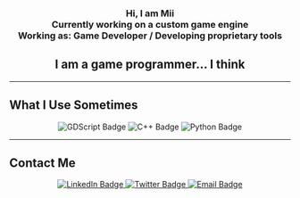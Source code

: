 <h3 align="center">
  Hi, I am Mii
  <br>
  Currently working on a custom game engine
  <br>
  Working as: Game Developer / Developing proprietary tools
</h3>

<h2 align="center">
  I am a game programmer... I think
</h2>

---

## What I Use Sometimes

<p align="center">
  <img src="https://img.shields.io/badge/Code-GDScript-informational?style=flat&logo=GDScript&color=61DAFB" alt="GDScript Badge">
  <img src="https://img.shields.io/badge/Code-C++-informational?style=flat&logo=C++&color=764ABC" alt="C++ Badge">
  <img src="https://img.shields.io/badge/Code-Python-informational?style=flat&logo=Python&color=61DAFB" alt="Python Badge">
</p>

---

## Contact Me

<p align="center">
  <a href="https://www.linkedin.com/in/your-profile">
    <img src="https://img.shields.io/badge/LinkedIn-Connect-blue?style=flat&logo=linkedin" alt="LinkedIn Badge">
  </a>
  <a href="https://twitter.com/your-profile">
    <img src="https://img.shields.io/badge/Twitter-Follow-blue?style=flat&logo=twitter" alt="Twitter Badge">
  </a>
  <a href="mailto:your-email@gmail.com">
    <img src="https://img.shields.io/badge/Email-Send-orange?style=flat&logo=gmail" alt="Email Badge">
  </a>
</p>
